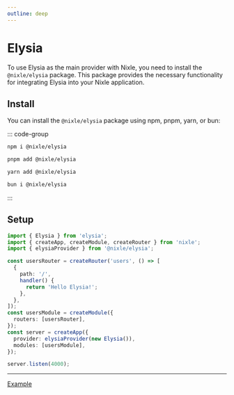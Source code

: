 ```yaml
---
outline: deep
---
```


# Elysia

To use Elysia as the main provider with Nixle, you need to install the `@nixle/elysia` package. This package provides the necessary functionality for integrating Elysia into your Nixle application.

## Install

You can install the `@nixle/elysia` package using npm, pnpm, yarn, or bun:

::: code-group

```sh [npm]
npm i @nixle/elysia
```

```sh [pnpm]
pnpm add @nixle/elysia
```

```sh [yarn]
yarn add @nixle/elysia
```

```sh [bun]
bun i @nixle/elysia
```

:::

## Setup

```ts
import { Elysia } from 'elysia';
import { createApp, createModule, createRouter } from 'nixle';
import { elysiaProvider } from '@nixle/elysia';

const usersRouter = createRouter('users', () => [
  {
    path: '/',
    handler() {
      return 'Hello Elysia!';
    },
  },
]);
const usersModule = createModule({
  routers: [usersRouter],
});
const server = createApp({
  provider: elysiaProvider(new Elysia()),
  modules: [usersModule],
});

server.listen(4000);
```

---

[Example](https://github.com/letstri/nixle/blob/main/examples/elysia/index.ts)
